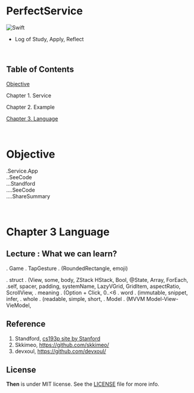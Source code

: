 # PerfectService

![Swift](https://img.shields.io/badge/Swift-5.0-orange.svg)

- Log of Study, Apply, Reflect

<br> 


## Table of Contents

[Objective](#Objective)

Chapter 1. Service

Chapter 2. Example

[Chapter 3. Language](#Chapter-3-Language)




﻿

# Objective 
.Service.App <br> 
..SeeCode <br> 
...Standford <br> 
....SeeCode <br> 
....ShareSummary <br> 


﻿
 
# Chapter 3 Language

## Lecture : What we can learn?

. Game . TapGesture . (RoundedRectangle, emoji)

. struct . (View, some, body, ZStack HStack, Bool, @State, Array, ForEach, \.self, spacer, padding, systemName, LazyVGrid, GridItem, aspectRatio, ScrollView,
. meaning . (Option + Click, 0..<6
. word . (immutable, snippet, infer,
. whole . (readable, simple, short,
. Model . (MVVM Model-View-VieModel,



 
## Reference 
1. Standford, [cs193p site by Stanford](https://cs193p.sites.stanford.edu)
2. Skkimeo, https://github.com/skkimeo/
3. devxoul, https://github.com/devxoul/


## License
**Then** is under MIT license. See the [LICENSE](LICENSE) file for more info.
